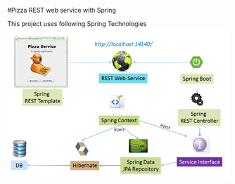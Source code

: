 #Pizza REST web service with Spring

This project uses following Spring Technologies 
![Project Overview](https://github.com/tk-codes/Spring_Pizza_Service/blob/master/overview.PNG)
